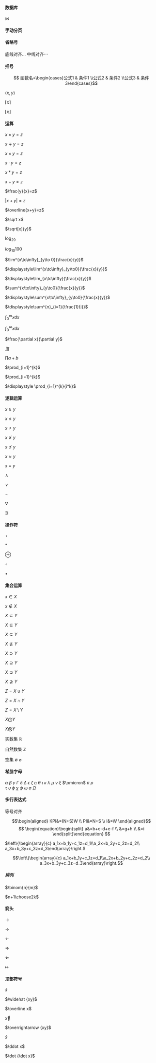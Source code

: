 #### 数据库

$\bowtie$



#### 手动分页

<div style="page-break-after: always;"></div>

#### 省略号
底线对齐$\ldots$
中线对齐$\cdots$

#### 括号

$$ 函数名=\begin{cases}公式1 & 条件1 \\公式2 & 条件2 \\公式3 & 条件3\end{cases}$$

$\langle x,y\rangle$

$\lceil x \rceil$		

$\lfloor x \rfloor$		

#### 运算

$x\pm y=z$		

$x\mp y=z$ 

$x\times y=z$		

$x\cdot y=z$  	

$x\ast y=z$

$x\div y=z$ 

$\frac{y}{x}=z$

$|x+y|=z$

$\overline{x+y}=z$

$\sqrt x$

$\sqrt[x]{y}$

$\log_29$	

$log_{10}{100}$

$\lim^{x\to\infty}_{y\to 0}{\frac{x}{y}}$		

$\displaystyle\lim^{x\to\infty}_{y\to0}{\frac{x}{y}}$

$\displaystyle\lim_{x\to\infty}{\frac{x}{y}}$

$\sum^{x\to\infty}_{y\to0}{\frac{x}{y}}$		

$\displaystyle\sum^{x\to\infty}_{y\to0}{\frac{x}{y}}$		

$\displaystyle\sum^{n}_{i=1}{\frac{1}{i}}$

$\int^{\infty}_{0}{xdx}$		

$\displaystyle \int^{\infty}_{0}{xdx}$		

$\frac{\partial x}{\partial y}$		

$\iiint$

$\prod {a+b}$		

$\prod_{i=1}^{k}$	

$\prod_{i=1}^{k}$	

$\displaystyle \prod_{i=1}^{k}{i*k}$

#### 逻辑运算

$x\geq y$		

$x\leq y$		

$x\neq y$		

$x\ngeq y$		

$x\nleq y$		

$x\approx y$		

$x\equiv y$

$\land$		

$\lor$			

$\lnot$		

$\forall$		

$\exists$		

#### 操作符

$\star$		

$\ast$		

$\oplus$		

$\circ$		

$\bullet$

#### 集合运算
$x\in X$		

$x\notin X$		

$X\subset Y$		

$X\subseteq Y$		

$X\subsetneq Y$	

$X\nsubseteq Y$	

$X\supset Y$

$X\supseteq Y$

$X\supsetneq Y$

$X\nsupseteq Y$

$Z=X\cup Y$		

$Z=X\cap Y$		

$Z=X\setminus Y$		

$X\bigodot Y$		

$X\bigotimes Y$		

实数集 $\mathbb{R}$		

自然数集 $\mathbb{Z}$		

空集 $\emptyset$	$\varnothing$
			

#### 希腊字母

$\alpha$		$\beta$		$\gamma$		$\Gamma$	$\delta$	$\Delta$		$\epsilon$		$\zeta$		$\eta$	$\theta$		$\iota$		$\kappa$		$\lambda$		$\mu$	$\nu$		$\xi$		$\omicron$		$\pi$		$\rho$	
$\tau$		$\upsilon$		$\phi$		$\chi$		$\psi$		$\omega$	$\sigma$ $\Omega$



#### 多行表达式

等号对齐

$$\begin{aligned} KPI&=(N+S)W \\ PI&=N+S \\ I&=W \end{aligned}$$
$$
\begin{equation}\begin{split}
a&=b+c-d+e-f \\
&=g+h \\
&=i
\end{split}\end{equation}
$$

$\left\{\begin{array}{c}
a_1x+b_1y+c_1z=d_1\\a_2x+b_2y+c_2z=d_2\\ a_3x+b_3y+c_3z=d_3\end{array}\right.$

$$\left\{\begin{array}{c}
a_1x+b_1y+c_1z=d_1\\a_2x+b_2y+c_2z=d_2\\ a_3x+b_3y+c_3z=d_3\end{array}\right.$$


##### 排列

$\binom{n}{m}$		

$n+1\choose2k$



#### 箭头

$\to$		

$\rightarrow$		

$\leftarrow$		

$\Rightarrow$		

$\Leftarrow$		

$\mapsto$

#### 顶部符号

$\hat x$		

$\widehat {xy}$		

$\overline x$		

$\vec x$		

$\overrightarrow {xy}$		

$\dot x$		

$\ddot x$		

$\dot {\dot x}$

